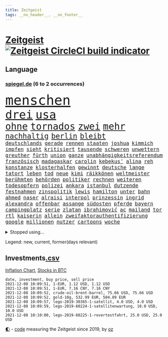 ```yaml
---
title: Zeitgeist
tags: __no_header__, __no_footer__
---
```


# [Zeitgeist](https://oliz.io/zeitgeist/) [![Zeitgeist CircleCI build indicator](https://circleci.com/gh/ooz/zeitgeist.svg?style=shield)](https://circleci.com/gh/ooz/zeitgeist)

## Language

<h3><a href="https://www.spiegel.de" target="_blank">spiegel.de</a> (6 to 2 occurrences)</h3>
<p style="font-family:monospace">
<span style="font-size:32pt"><a href="news_links.html#menschen" class="current">menschen</a></span>
<br>
<span style="font-size:27pt"><a href="news_links.html#drei" class="current">drei</a></span>
<span style="font-size:27pt"><a href="news_links.html#usa" class="current">usa</a></span>
<br>
<span style="font-size:22pt"><a href="news_links.html#ohne" class="current">ohne</a></span>
<span style="font-size:22pt"><a href="news_links.html#tornados" class="current">tornados</a></span>
<span style="font-size:22pt"><a href="news_links.html#zwei" class="current">zwei</a></span>
<span style="font-size:22pt"><a href="news_links.html#mehr" class="current">mehr</a></span>
<br>
<span style="font-size:17pt"><a href="news_links.html#nachhaltig" class="current">nachhaltig</a></span>
<span style="font-size:17pt"><a href="news_links.html#berlin" class="current">berlin</a></span>
<span style="font-size:17pt"><a href="news_links.html#bleibt" class="current">bleibt</a></span>
<br>
<span style="font-size:12pt"><a href="news_links.html#deutschlands" class="current">deutschlands</a></span>
<span style="font-size:12pt"><a href="news_links.html#gerade" class="current">gerade</a></span>
<span style="font-size:12pt"><a href="news_links.html#rennen" class="current">rennen</a></span>
<span style="font-size:12pt"><a href="news_links.html#staaten" class="current">staaten</a></span>
<span style="font-size:12pt"><a href="news_links.html#joshua" class="current">joshua</a></span>
<span style="font-size:12pt"><a href="news_links.html#kimmich" class="current">kimmich</a></span>
<span style="font-size:12pt"><a href="news_links.html#impfen" class="current">impfen</a></span>
<span style="font-size:12pt"><a href="news_links.html#sieht" class="current">sieht</a></span>
<span style="font-size:12pt"><a href="news_links.html#kritisiert" class="current">kritisiert</a></span>
<span style="font-size:12pt"><a href="news_links.html#tausende" class="current">tausende</a></span>
<span style="font-size:12pt"><a href="news_links.html#schweren" class="current">schweren</a></span>
<span style="font-size:12pt"><a href="news_links.html#unwettern" class="current">unwettern</a></span>
<span style="font-size:12pt"><a href="news_links.html#greuther" class="new">greuther</a></span>
<span style="font-size:12pt"><a href="news_links.html#fürth" class="current">fürth</a></span>
<span style="font-size:12pt"><a href="news_links.html#union" class="current">union</a></span>
<span style="font-size:12pt"><a href="news_links.html#ganze" class="current">ganze</a></span>
<span style="font-size:12pt"><a href="news_links.html#unabhängigkeitsreferendum" class="new">unabhängigkeitsreferendum</a></span>
<span style="font-size:12pt"><a href="news_links.html#französisch" class="new">französisch</a></span>
<span style="font-size:12pt"><a href="news_links.html#madagaskar" class="new">madagaskar</a></span>
<span style="font-size:12pt"><a href="news_links.html#carolin" class="current">carolin</a></span>
<span style="font-size:12pt"><a href="news_links.html#kebekus'" class="new">kebekus'</a></span>
<span style="font-size:12pt"><a href="news_links.html#alina" class="new">alina</a></span>
<span style="font-size:12pt"><a href="news_links.html#reh" class="current">reh</a></span>
<span style="font-size:12pt"><a href="news_links.html#konstanze" class="current">konstanze</a></span>
<span style="font-size:12pt"><a href="news_links.html#klosterhalfen" class="current">klosterhalfen</a></span>
<span style="font-size:12pt"><a href="news_links.html#gewinnt" class="current">gewinnt</a></span>
<span style="font-size:12pt"><a href="news_links.html#deutsche" class="current">deutsche</a></span>
<span style="font-size:12pt"><a href="news_links.html#lange" class="current">lange</a></span>
<span style="font-size:12pt"><a href="news_links.html#tatort" class="current">tatort</a></span>
<span style="font-size:12pt"><a href="news_links.html#leben" class="current">leben</a></span>
<span style="font-size:12pt"><a href="news_links.html#tod" class="current">tod</a></span>
<span style="font-size:12pt"><a href="news_links.html#neue" class="current">neue</a></span>
<span style="font-size:12pt"><a href="news_links.html#kimi" class="new">kimi</a></span>
<span style="font-size:12pt"><a href="news_links.html#räikkönen" class="new">räikkönen</a></span>
<span style="font-size:12pt"><a href="news_links.html#weltmeister" class="current">weltmeister</a></span>
<span style="font-size:12pt"><a href="news_links.html#berühmten" class="current">berühmten</a></span>
<span style="font-size:12pt"><a href="news_links.html#behörden" class="current">behörden</a></span>
<span style="font-size:12pt"><a href="news_links.html#politiker" class="current">politiker</a></span>
<span style="font-size:12pt"><a href="news_links.html#rechnen" class="current">rechnen</a></span>
<span style="font-size:12pt"><a href="news_links.html#weiteren" class="current">weiteren</a></span>
<span style="font-size:12pt"><a href="news_links.html#todesopfern" class="current">todesopfern</a></span>
<span style="font-size:12pt"><a href="news_links.html#polizei" class="current">polizei</a></span>
<span style="font-size:12pt"><a href="news_links.html#ankara" class="current">ankara</a></span>
<span style="font-size:12pt"><a href="news_links.html#istanbul" class="current">istanbul</a></span>
<span style="font-size:12pt"><a href="news_links.html#dutzende" class="current">dutzende</a></span>
<span style="font-size:12pt"><a href="news_links.html#festnahmen" class="current">festnahmen</a></span>
<span style="font-size:12pt"><a href="news_links.html#zinspolitik" class="new">zinspolitik</a></span>
<span style="font-size:12pt"><a href="news_links.html#lewis" class="current">lewis</a></span>
<span style="font-size:12pt"><a href="news_links.html#hamilton" class="current">hamilton</a></span>
<span style="font-size:12pt"><a href="news_links.html#unter" class="current">unter</a></span>
<span style="font-size:12pt"><a href="news_links.html#bahn" class="current">bahn</a></span>
<span style="font-size:12pt"><a href="news_links.html#ahmed" class="current">ahmed</a></span>
<span style="font-size:12pt"><a href="news_links.html#naser" class="current">naser</a></span>
<span style="font-size:12pt"><a href="news_links.html#alraisi" class="current">alraisi</a></span>
<span style="font-size:12pt"><a href="news_links.html#interpol" class="current">interpol</a></span>
<span style="font-size:12pt"><a href="news_links.html#prinzessin" class="current">prinzessin</a></span>
<span style="font-size:12pt"><a href="news_links.html#ingrid" class="new">ingrid</a></span>
<span style="font-size:12pt"><a href="news_links.html#alexandra" class="current">alexandra</a></span>
<span style="font-size:12pt"><a href="news_links.html#offenbar" class="current">offenbar</a></span>
<span style="font-size:12pt"><a href="news_links.html#assange" class="current">assange</a></span>
<span style="font-size:12pt"><a href="news_links.html#südosten" class="new">südosten</a></span>
<span style="font-size:12pt"><a href="news_links.html#pferde" class="current">pferde</a></span>
<span style="font-size:12pt"><a href="news_links.html#bayern" class="current">bayern</a></span>
<span style="font-size:12pt"><a href="news_links.html#campingplatz" class="current">campingplatz</a></span>
<span style="font-size:12pt"><a href="news_links.html#serie" class="current">serie</a></span>
<span style="font-size:12pt"><a href="news_links.html#zlatan" class="new">zlatan</a></span>
<span style="font-size:12pt"><a href="news_links.html#ibrahimović" class="new">ibrahimović</a></span>
<span style="font-size:12pt"><a href="news_links.html#ac" class="current">ac</a></span>
<span style="font-size:12pt"><a href="news_links.html#mailand" class="current">mailand</a></span>
<span style="font-size:12pt"><a href="news_links.html#tor" class="current">tor</a></span>
<span style="font-size:12pt"><a href="news_links.html#rtl" class="current">rtl</a></span>
<span style="font-size:12pt"><a href="news_links.html#kaiserin" class="new">kaiserin</a></span>
<span style="font-size:12pt"><a href="news_links.html#allein" class="current">allein</a></span>
<span style="font-size:12pt"><a href="news_links.html#zweifaktorauthentifizierung" class="new">zweifaktorauthentifizierung</a></span>
<span style="font-size:12pt"><a href="news_links.html#google" class="current">google</a></span>
<span style="font-size:12pt"><a href="news_links.html#millionen" class="current">millionen</a></span>
<span style="font-size:12pt"><a href="news_links.html#nutzer" class="current">nutzer</a></span>
<span style="font-size:12pt"><a href="news_links.html#cartoons" class="current">cartoons</a></span>
<span style="font-size:12pt"><a href="news_links.html#woche" class="current">woche</a></span>
</p>
<details>
<summary>Stopped using...</summary>
<p class="former" style="font-size:12pt">
auftakt(417) historiker(417) aufgerufen(416) beleidigungen(416) demonstration(416) also(415) bildungsministerin(415) entwicklungen(415) linie(415) sarscov2(415) selten(415) anerkannt(414) entwarnung(414) lukas(414) untersagt(414) wirecard(414) anleger(413) eingestuft(413) feier(413) klaren(413) klimawandels(413) meghan(413) möglicher(413) nationalmannschaft(413) reformen(413) soziale(413) torjäger(413) zeugen(413) 2017(412) aufregung(412) beschimpft(412) daimler(412) golf(412) hintergründe(412) profi(412) rufen(412) van(412) verhängte(412) vorantreiben(412) zusätzlich(412) 98(411) hinweise(411) kampagne(411) ludwig(411) madrid(411) mächtige(411) strand(411) terroristen(411) walter(411) d(410) ehre(410) entkommen(410) irland(410) kostenlose(410) märchen(410) obama(410) pannen(410) regierungschefs(410) tom(410) unmut(410) verbindungen(410) verdächtiger(410) wales(410) 16jährige(409) billionen(409) früh(409) geldstrafe(409) informieren(409) kochen(409) langer(409) ließen(409) mittelfeldspieler(409) mysteriöse(409) spielraum(409) super(409) urlauber(409) versuchten(409) akt(408) boeing(408) gewaltig(408) großes(408) jugendlicher(408) lagen(408) messerattacke(408) paul(408) radikal(408) september(408) tatverdächtige(408) vermeiden(408) zuständige(408) äthiopien(408) 2015(407) 42(407) angestellte(407) augenzeugen(407) benennt(407) for(407) genannt(407) gipfel(407) lohn(407) mali(407) swetlana(407) achtelfinale(406) ausfall(406) drastisch(406) einziges(406) goretzka(406) greta(406) rechtsextremismus(406) sache(406) saisonsieg(406) schwangerschaft(406) streiks(406) thunberg(406) behandeln(405) beschwerden(405) bitcoin(405) hass(405) kaputt(405) lebte(405) löw(405) nordsee(405) 180(404) ausgleich(404) bestimmt(404) bolsonaro(404) gegenteil(404) haken(404) höchst(404) jair(404) medikament(404) verbindet(404) verbringen(404) verdienen(404) überlebenden(404) beleidigung(403) dänischen(403) freiwillige(403) gesprengt(403) irans(403) leichte(403) nahezu(403) umweltministerin(403) weltverband(403) überwunden(403) barack(402) begann(402) betrugs(402) bodo(402) computer(402) dementiert(402) game(402) h(402) homosexuelle(402) internen(402) oberste(402) party(402) rom(402) staats(402) unterstützer(402) dringend(401) durften(401) ehepaar(401) frische(401) gemein(401) mieter(401) niederlagen(401) raketen(401) raten(401) roman(401) stürmer(401) weite(401) wälder(401) zivilisten(401) amtsgericht(400) erschütterte(400) falschen(400) gebiet(400) jüngere(400) netanyahu(400) privat(400) unterlag(400) vertrauen(400) verzweiflung(400) woher(400) e(399) entscheidende(399) grundlage(399) initiative(399) parteifreunde(399) pflanzen(399) aktie(398) psychische(398) unterzahl(398) verfolgt(398) wahren(398) wirtschaftlichen(398) yorks(398) bezahlen(397) distanziert(397) dämpfer(397) entscheidenden(397) gesetze(397) luca(397) negativen(397) umweltschutz(397) wies(397) 10(396) endgültige(396) kürzlich(396) motiv(396) ordnung(396) therapie(396) wähler(396) attentäter(395) aufbauen(395) bewegen(395) bgh(395) design(395) drängen(395) haftbefehl(395) jong(395) nordkorea(395) rivale(395) traum(395) un(395) verabreicht(395) beschuldigt(394) brutal(394) empfängt(394) franzosen(394) 32jährige(393) 54(393) enden(393) monatelangen(393) demokratischen(392) solange(392) juristisch(391) love(391) wahrscheinlich(391) überstanden(391) brandenburger(390) gästen(390) parallelen(390) ringen(390) übernommen(390) brach(389) em(389) strengen(389) sturgeon(389) raab(388) tiefen(388) beitrag(387) fortuna(387) prognose(387) terrorismus(387) betrifft(386) budapest(386) infektionsgeschehen(386) konkrete(386) letztes(386) regierungserklärung(386) schriftsteller(386) aufgefunden(385) gefällt(385) hackerangriff(385) informiert(385) überschritten(385) festival(384) stimmten(384) einig(383) rückstand(383) wandel(383) erweist(382) fortsetzung(382) riskant(381) stress(381) erkranken(380) wohnort(380) 76(379) erstochen(379) uhaft(379) bewusst(378) hafen(378) schwung(378) heutigen(376) abhängig(375) anlegen(375) dreharbeiten(375) provoziert(374) teilt(374) bedienen(372) ernährung(372) möglichkeiten(372) schulz(372) vermieter(372) dauert(371) trauma(369) strafbar(368) afrikas(367) hype(367) schritten(367) eingeschaltet(366) guatemala(364) ära(364) musik(363) erfolgreichen(362) athletinnen(361) youtuber(361) tigray(360) weitreichende(360) diesjährigen(358) pentagon(358) susanne(357) drohne(355) kenia(355) baldige(354) absurd(353) empfänger(353) inseln(353) ussängerin(351) csupolitiker(349) mehren(349) rolf(349) aktionen(348) marine(347) regimes(347) wmtitel(347) erzieher(344) regelmäßig(343) ärgern(343) gelangt(341) ausweg(340) bizarre(338) würdigt(337) berühmtesten(336) hinterbliebene(335) erben(333) morrison(332) ältesten(331) brutalen(329) festgesetzt(329) marokko(327) matt(326) spitzengespräch(326) ehrt(324) kz(322) sms(320) spritze(320) schwangerschaftsabbrüche(316) technische(311) räumte(309) server(307) nachrichtenagentur(306) diagnose(304) medizinischen(304) konfrontation(302) fragwürdigen(301) windows(301) währung(299) eigentliche(296) franken(296) singen(294) desinformation(292) verleumdung(291) entsprechenden(287) radio(286) lehrerin(284) neonazis(284) ergab(283) passagier(281) afghanistans(279) anfeindungen(277) entzogen(275) seen(274) herren(273) wetters(273) austausch(269) josef(267) angriffs(266) turbulenzen(264) hochrechnungen(261) konfliktberaterin(261) wawrzinek(261) fängt(257) ruin(256) portugals(255) nachsehen(254) ständige(252) kündigungen(250) verantwortliche(249) einrichtung(247) immunisiert(247) untermauert(246) doppelte(243) adams(242) politikern(242) gerd(238) marihuana(237) übersetzen(237) beerben(236) greenpeace(232) käse(229) herausragende(227) angebote(226) forscht(223) moderation(223) joseph(219) spannende(219) aufreger(216) vereinigung(212) kabel(211) rückzahlung(211) willkommen(210) eile(208) fußballnationalmannschaft(208) trost(207) afghanistanabzug(206) militärische(204) heizt(203) todesfall(203) abgefeuert(199) messerangriff(198) springreiten(198) vize(197) millionensumme(196) oktoberfest(196) etlichen(194) konzernen(194) stolpert(193) auseinandersetzen(192) nördlich(192) schwerste(192) lediglich(190) oldenburg(190) rebellen(190) handys(189) pumpt(189) ungeliebten(189) life(188) beworfen(187) usverteidigungsministerium(187) abgegeben(186) hiphop(186) geknackt(185) heben(185) nsu(184) schwule(184) windhorst(184) 1990(182) kugel(181) romane(180) riegel(179) mangelwirtschaft(178) betreiberfirma(176) heizkosten(176) israelischer(176) sohns(171) argument(169) gewohnheiten(169) hummels(169) lehren(168) tarifkonflikt(168) eingenommen(166) fehle(165) individuelle(165) erhalt(164) hakt(164) 220(163) mangelware(163) osaka(163) 14jährige(162) agüero(162) center(162) gepostet(162) warb(162) begnügen(161) bezichtigt(160) unterbinden(160) angeblichem(159) ausgestellt(159) gezeichnet(159) epidemischen(158) kleidung(158) tarife(158) jacht(157) fortsetzen(156) morden(156) externe(155) streben(155) umfassende(155) analysieren(154) biss(154) linker(154) 27jährige(153) gescheiterten(153) lobbyismus(152) dänischer(151) abstände(150) dhl(150) dänen(150) hollywoodstar(150) pille(150) deltavariante(149) k(149) morgens(149) virologin(149) terroranschlag(148) 16000(147) schalten(147) schob(147) vwchef(147) dienste(146) entfallen(146) füllen(146) ohrfeige(146) historischem(145) differenzen(144) schlimmes(144) ausgeht(143) besuchte(143) grundsätzlich(143) korsika(143) rezo(142) schwangeren(142) täters(142) ungeklärten(142) abgerufen(141) airport(140) geschichtepodcast(140) wale(140) zwingen(140) aufgeflogen(139) europol(139) handlungsbedarf(139) usmarine(139) autoren(138) existiert(138) fazit(138) fußballfans(138) köpfe(138) ruiniert(138) 2005(137) anteile(137) entwicklungsminister(136) komponist(136) seele(136) uss(136) betrachten(135) bundesverkehrsminister(135) infrastrukturpaket(135) rennt(135) geliebt(134) kalte(134) verfehlen(134) bay(133) siebte(133) 500000(132) tour(132) vierjährige(131) australischen(130) finanzministerium(129) haie(129) tanklaster(129) belästigungen(128) dauerte(128) erklärt's(128) nevada(128) bafin(127) festgehalten(127) floh(127) zaun(126) coronastrategie(125) zentren(125) daxkonzerne(124) ortskräften(124) danyal(123) ansteckenden(122) dominieren(122) schottischen(122) bezweifelt(121) zögert(121) erzieherinnen(120) fündig(120) mädchens(120) bliebe(119) signalwirkung(119) amsterdamer(118) beeindruckender(118) berufe(118) crown(118) mdr(118) knie(117) vollständige(117) brasilianischen(116) helfern(116) bezieht(115) comedy(115) entwicklungsländer(115) rohstoff(114) deutschpolnischen(113) verkörpern(113) co₂emissionen(112) debattieren(112) flutopfer(111) gefüllte(111) immobilienmarkt(110) hängepartie(109) erbittert(108) islamische(108) würdigen(108) geldern(107) gerichts(107) kostenlosen(107) sportart(107) versäumt(107) dämpfen(106) pegasus(106) scott(106) überwältigt(106) dienstagmorgen(105) gemischt(105) genießt(105) nicole(105) expertin(104) götze(104) abgeschafft(103) baseball(103) deutschpolnische(103) dune(103) sichtlich(103) staatskonzern(103) tv+(103) unerwarteten(103) zerschlagen(103) bahnstrecke(102) duo(102) analysten(101) auslandsvertretung(101) pandazwillinge(101) vertreibung(101) erkenntnissen(100) khaled(100) narey(100) wiedereröffnet(100) besitzen(99) obduktion(99) sommers(99) bedrohen(98) brennstoffe(98) exil(98) fossiler(98) frauenleiche(98) navy(98) niger(98) ansage(97) bibliothek(97) ersetzt(97) kostenloser(97) querdenkerdemo(97) achte(96) auftragsbücher(96) besatzung(96) soundtrack(96) versammeln(96) 35jähriger(95) achtzigerjahren(95) angelegte(95) wendepunkt(95) benedikt(94) publik(94) niederbayern(93) strafrechtliche(93) usbotschaft(93) athletin(92) kohlekraftwerk(92) drittimpfungen(91) lina(91) linksextremistin(91) ei(90) schleichende(90) verkehrsministerium(90) verzockt(90) 15grad(89) abgebogen(89) anhaltenden(89) ankommen(89) stinkende(89) 190(88) annika(88) druckmittel(88) gefeierter(88) pferden(88) schleu(88) tankschiff(88) urteils(88) galaxy(87) plakate(87) seehofers(87) achtet(86) mordprozess(86) treibhausgase(86) aufsichtsrat(85) care(85) umweltminister(85) asteroid(84) masarischarif(84) rekordniveau(84) terroristischer(84) trainerin(84) wahrscheinlicher(84) willem(84) 05(83) auszüge(83) börsenkurse(83) einschlug(83) uwe(83) verdreht(83) absturzstelle(82) klammern(82) mobbing(82) papiere(82) ernüchternd(81) fluggäste(81) gerichtsbeschluss(81) gewidmet(81) groningen(81) hochfahren(81) liebsten(81) topstürmer(81) untätig(81) erfindet(80) ergeht(80) fame(80) händen(80) innig(80) kommerzielle(80) pompeji(80) ussoldaten(80) nsregime(79) abgeraten(78) dessauer(78) jalloh(78) king(78) kritischen(78) meeresschutzgebiet(78) oury(78) polizeizelle(78) rolling(78) schutzzone(78) stones(78) willkommener(78) yassin(78) ölkonzerne(78) 115(77) befürchtungen(77) uskonzern(77) wilke(77) zschäpe(77) afroamerikaner(76) diplomat(76) drach(76) reemtsmaentführer(76) trucker(76) verordnung(76) lópez(75) obrador(75) olga(75) orlando(75) vizepräsident(75) glücksfall(74) hitzig(74) mccartney(74) meldeten(74) schiedsrichterassistent(74) abtreibungen(73) aufzugeben(73) benny(73) essays(73) heilen(73) ida(73) instanz(73) missglückte(73) schutzbedürftigen(73) untertreibung(73) überschätzen(73) attraktiv(72) bunte(72) delay(72) ernten(72) generellen(72) größenwahn(72) höchstem(72) paule(72) pit(72) schleswigholsteins(72) schnitzeljagd(72) margrethe(71) schutzschilde(71) stadtrivalen(71) teuerungsrate(71) 90000(70) bildungsnewsletter(70) friedensnobelpreis(70) hungerkrise(70) indonesische(70) rüsten(70) spiegelbildungsnewsletter(70) auffrischimpfungen(69) bekenntnis(69) entführer(69) gespickt(69) günstiger(69) jonas(69) klimaschädlichen(69) tabellenende(69) länderspiel(68) toilette(68) flüchtlingsstrom(67) kneipen(67) mittelfristig(67) nachbarländer(67) spdkanzlerkandidaten(67) stromversorgung(67) anzukommen(66) friedlich(66) mandela(66) mieterbund(66) rapsuperstar(66) saleh(66) sierra(66) sportstars(66) unosicherheitsrates(66) abtreibungsrecht(65) berauschend(65) beschlossenen(65) christ(65) meeresspiegel(65) raketenangriff(65) whistleblowerin(65) automobilindustrie(64) cduführung(64) comebacks(64) erstklässler(64) erwirtschaftet(64) finanzmärkte(64) volksentscheid(64) weltgemeinschaft(64) westafrikanischen(64) beerbt(63) hoffmann(63) liebling(63) mittagessen(63) petković(63) schnelles(63) ahmaud(62) arbery(62) authentisch(62) befragt(62) coronademo(62) kräften(62) na(62) ohr(62) oppositionspolitiker(62) travis(62) verbrennungsmotoren(62) arbeitsniederlegung(61) militärübungen(61) prophet(60) rechnerisch(60) twitternutzer(60) zusehen(60) antwortete(59) bürgerkriegs(59) eklasse(59) irakischen(59) eineinhalb(58) feststellen(58) mutig(58) spiegelredakteurin(58) bitcoins(57) einigt(57) jüdischen(57) saarbrücken(57) verlage(57) vorenthalten(57) wachen(57) walross(57) weitergeben(57) 2050(56) dreijähriger(56) friedenstaube(56) michail(56) mittelstürmer(56) spektakuläres(56) terodde(56) außerplanmäßige(55) beeinträchtigung(55) bizarrer(55) exklub(55) höre(55) piaggio(55) rechtsradikale(55) sir(55) umstände(55) verteidigungsressort(55) ajax(54) auszubildende(54) coronaausbrüche(54) hell(54) prosieben(54) rituale(54) schleppend(54) bedrängnis(53) ehrgeiz(53) einflussreichsten(53) floyd(53) gefehlt(53) grafiken(53) historisches(53) kunstwerke(53) mr(53) auflage(52) benedict(52) cumberbatch(52) gestorbener(52) höchststrafe(52) kommunalwahl(52) renten(52) umweltaktivisten(52) beschlagnahmen(51) bezüge(51) dschihadisten(51) frauenfeindlichen(51) prallt(51) rentnerinnen(51) umsatteln(51) untergetauchten(51) 112(50) 1991(50) aktienkurs(50) direktmandat(50) drohnenangriff(50) engagierte(50) interessantesten(50) knox(50) landesteil(50) realen(50) abtreibungsrechts(49) studienwerks(49) uneinheitlichen(49) austrocknet(48) füßen(48) gestiegenen(48) grenzschutz(48) kanarischen(48) komoot(48) rooney(48) viermalige(48) wiederentdeckt(48) coronapass(47) fassaden(47) genehmigten(47) hasses(47) inhaftierte(47) leiterin(47) störungen(47) versorgungskrise(47) begriffe(46) enttarnt(46) gefangenschaft(46) großspender(46) kutter(46) methanpakt(46) stritt(46) verordnet(46) zurückzuholen(46) bedürfnisse(45) geldsorgen(45) gier(45) kampagnen(45) studienergebnisse(45) vorräte(45) zerquetscht(45) 26jährige(44) schnelleres(44) ubootabkommen(44) verirrt(44) wählerinnen(44) fridays(43) future(43) impfpässen(43) kinderpornografisches(43) pendlerpauschale(43) spritpreise(43) akkord(42) coparteichef(42) coronaneuinfektionen(42) fahrplan(42) grünenspitze(42) mailänder(42) parteispitzen(42) profifußball(42) richtlinien(42) wohnungskonzerne(42) zurückgehalten(42) accounts(41) ausweitung(41) betrunkenen(41) einhaltung(41) eisen(41) meme(41) schlangen(41) sparkurs(41) bundesinnenminister(40) expolizist(40) fernseher(40) geplatzten(40) herzmuskelentzündungen(40) wichtiges(40) dumm(39) traditionsklub(39) entdeckungen(38) erwerb(38) fügen(38) georgiens(38) mannschaften(38) mitwirken(38) nutzern(38) rathaus(38) saakaschwili(38) sachlich(38) versorgungslage(38) walk(38) bedrohte(37) co₂preises(37) erasmus(37) erregte(37) goebbels(37) mischte(37) provokationen(37) automarkt(36) betreibern(36) betrunken(36) brisanten(36) ecstasy(36) kuriere(36) mauern(36) tribunal(36) ampelgespräche(35) efootball(35) fußballsimulation(35) konami(35) lieferdienst(35) verrückten(35) yahoo(35) 46(34) evangelische(34) fachkräften(34) milan(34) erreichbar(33) pferderennen(33) rekonstruiert(33) revival(33) schlagwörter(33) süle(33) atomuboot(32) fernsehteam(32) immobilienfirma(32) lieferproblemen(32) linkenpolitiker(32) messenger(32) n26(32) parallel(32) zertifikat(32) asylbewerber(31) coronaschnelltest(31) isolierten(31) studiert(31) äthiopiens(31) facebookwhistleblowerin(30) haugen(30) klimaforscher(30) ludwigshafen(30) sklaven(30) unzufriedenheit(30) werneke(30) frauenfeindlich(29) herauskam(29) korruptionsstaatsanwaltschaft(29) vorentscheidung(29) wksta(29) 187(28) 58jährige(28) ampelsondierungen(28) damaligen(28) erschossenen(28) größtem(28) koloniale(28) kzwachmann(28) mariusz(28) raumkapsel(28) sachsenhausen(28) unbeholfen(28) verwiesen(28) argumenten(27) bürgertests(27) einreiseverbot(27) hauptstadtflughafen(27) mats(27) polina(27) roms(27) schmuckstücke(27) squid(27) umfasst(27) zutrauen(27) bayernspieler(26) blase(26) datenleak(26) hüterin(26) koalitionsgesprächen(26) leak(26) beethoven(25) portal(25) wirtschaftsforscher(25) energieexperte(24) exwirecardchef(24) fragezeichen(24) initiativen(24) klimasünder(24) korruptionsaffäre(24) lieferungen(24) prien(24) registrierten(24) sally(24) bestehe(23) gesellschaftspolitik(23) sportlicher(23) transparent(23) unfallursache(23) ungewöhnliche(23) ausweiten(22) fiona(22) laschetnachfolge(22) pessimistischer(22) wiese(22) 85jährige(21) deutung(21) nordirischen(21) stab(21) vorschau(21) wochenrückschau(21) filmset(20) gabriella(20) landesregierungen(20) lösegeld(20) miami(20) schülerin(20) trollen(20) verwundert(20) zusammenstöße(20) affentheater(19) ambitionen(19) arbeitsgruppen(19) eingeschlossen(19) zusammenprall(19) bayernprofi(18) geldpolitik(18) genf(18) geringverdiener(18) harrison(18) republikanischen(18) series(18) 142(17) geprallt(17) mietern(17) co₂abgabe(16) pochen(16) todeszahlen(16) chicago(15) pankow(15) strategiepapier(15) weltmeisterin(15) annette(14) anrufe(14) doktor(14) esaastronaut(14) ewiges(14) gasknappheit(14) landesparteitag(14) magic(14) schmuck(14) solarenergie(14) temperaturanstieg(14) wärme(14) benin(13) coronamedikament(13) planlos(13) treibende(13) zentralbanken(13) ausreichenden(12) coronarezession(12) dario(12) geschassten(12) halloween(12) schramm(12) abzocken(11) defekt(11) drehs(11) geschwindigkeit(11) raumschiff(11)
</p>
</details>
<p>Legend: <span class="new">new</span>, <span class="current">current</span>, <span class="former">former(days relevant)</span></p>

## Investments[.csv](investments.csv)

[Inflation Chart](https://inflationchart.com),
[Stocks in BTC](https://stonksinbtc.xyz/)

```
date, investment, buy price, sell price
2021-12-08 10:09:51, 1-EUR, 1.12 USD, 1.12 USD
2021-12-08 10:09:51, 1-EUR, 7.16 CNY, 7.16 CNY
2021-12-08 10:09:52, crude-oil-brent-barrel, 75.66 USD, 75.66 USD
2021-12-08 10:09:52, gold-10g, 532.99 EUR, 504.89 EUR
2021-12-08 10:09:57, lego-2019-30365-1-satellit, 4.0 USD, 4.0 USD
2021-12-08 10:09:59, lego-2019-60224-1-satellitenwartung, 10.0 USD, 10.0 USD
2021-12-08 10:10:00, lego-2019-60225-1-rovertestfahrt, 25.0 USD, 25.0 USD
```

<footer>
<a href="javascript:toggleTheme()" class="nav">🌓</a>
- <a href="https://github.com/ooz/zeitgeist">code</a> measuring the Zeitgeist since 2019, by <a href="https://oliz.io">oz</a>
</footer>
